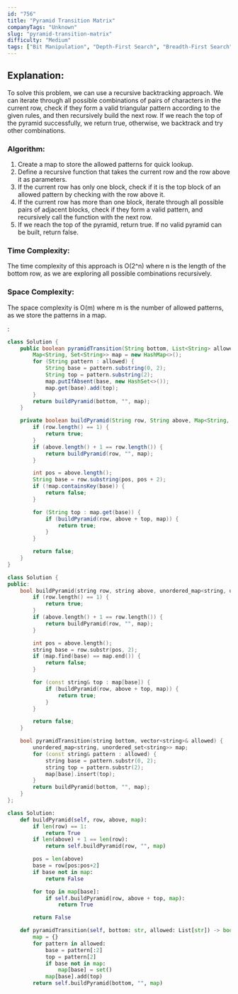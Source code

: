```yaml
---
id: "756"
title: "Pyramid Transition Matrix"
companyTags: "Unknown"
slug: "pyramid-transition-matrix"
difficulty: "Medium"
tags: ["Bit Manipulation", "Depth-First Search", "Breadth-First Search"]
---
```


## Explanation:
To solve this problem, we can use a recursive backtracking approach. We can iterate through all possible combinations of pairs of characters in the current row, check if they form a valid triangular pattern according to the given rules, and then recursively build the next row. If we reach the top of the pyramid successfully, we return true, otherwise, we backtrack and try other combinations.

### Algorithm:
1. Create a map to store the allowed patterns for quick lookup.
2. Define a recursive function that takes the current row and the row above it as parameters.
3. If the current row has only one block, check if it is the top block of an allowed pattern by checking with the row above it.
4. If the current row has more than one block, iterate through all possible pairs of adjacent blocks, check if they form a valid pattern, and recursively call the function with the next row.
5. If we reach the top of the pyramid, return true. If no valid pyramid can be built, return false.

### Time Complexity:
The time complexity of this approach is O(2^n) where n is the length of the bottom row, as we are exploring all possible combinations recursively.

### Space Complexity:
The space complexity is O(m) where m is the number of allowed patterns, as we store the patterns in a map.

:

```java
class Solution {
    public boolean pyramidTransition(String bottom, List<String> allowed) {
        Map<String, Set<String>> map = new HashMap<>();
        for (String pattern : allowed) {
            String base = pattern.substring(0, 2);
            String top = pattern.substring(2);
            map.putIfAbsent(base, new HashSet<>());
            map.get(base).add(top);
        }
        return buildPyramid(bottom, "", map);
    }

    private boolean buildPyramid(String row, String above, Map<String, Set<String>> map) {
        if (row.length() == 1) {
            return true;
        }
        if (above.length() + 1 == row.length()) {
            return buildPyramid(row, "", map);
        }

        int pos = above.length();
        String base = row.substring(pos, pos + 2);
        if (!map.containsKey(base)) {
            return false;
        }

        for (String top : map.get(base)) {
            if (buildPyramid(row, above + top, map)) {
                return true;
            }
        }

        return false;
    }
}
```

```cpp
class Solution {
public:
    bool buildPyramid(string row, string above, unordered_map<string, unordered_set<string>>& map) {
        if (row.length() == 1) {
            return true;
        }
        if (above.length() + 1 == row.length()) {
            return buildPyramid(row, "", map);
        }

        int pos = above.length();
        string base = row.substr(pos, 2);
        if (map.find(base) == map.end()) {
            return false;
        }

        for (const string& top : map[base]) {
            if (buildPyramid(row, above + top, map)) {
                return true;
            }
        }

        return false;
    }

    bool pyramidTransition(string bottom, vector<string>& allowed) {
        unordered_map<string, unordered_set<string>> map;
        for (const string& pattern : allowed) {
            string base = pattern.substr(0, 2);
            string top = pattern.substr(2);
            map[base].insert(top);
        }
        return buildPyramid(bottom, "", map);
    }
};
```

```python
class Solution:
    def buildPyramid(self, row, above, map):
        if len(row) == 1:
            return True
        if len(above) + 1 == len(row):
            return self.buildPyramid(row, "", map)

        pos = len(above)
        base = row[pos:pos+2]
        if base not in map:
            return False

        for top in map[base]:
            if self.buildPyramid(row, above + top, map):
                return True

        return False

    def pyramidTransition(self, bottom: str, allowed: List[str]) -> bool:
        map = {}
        for pattern in allowed:
            base = pattern[:2]
            top = pattern[2]
            if base not in map:
                map[base] = set()
            map[base].add(top)
        return self.buildPyramid(bottom, "", map)
```